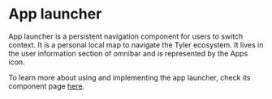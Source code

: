 # App launcher

App launcher is a persistent navigation component for users to switch context. It is a personal local map to navigate the Tyler ecosystem. It lives in the  user information section of omnibar and is represented by the Apps icon.

To learn more about using and implementing the app launcher, check its component page [here](/components/omni/app-launcher).

